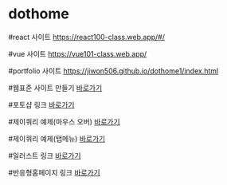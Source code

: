 # dothome
#react 사이트
https://react100-class.web.app/#/

#vue 사이트
https://vue101-class.web.app/

#portfolio 사이트
https://jiwon506.github.io/dothome1/index.html

#웹표준 사이트 만들기
<a href="https://jiwon506.github.io/dothome1/webstandard/index.html">바로가기</a>

#포토샵 링크
<a href="https://jiwon506.github.io/dothome1/photoshop/index.html">바로가기</a>

#제이쿼리 예제(마우스 오버)
<a href="https://jiwon506.github.io/dothome1/jQuery/jquery04_find.html">바로가기</a>

#제이쿼리 예제(탭메뉴)
<a href="https://jiwon506.github.io/dothome1/jQuery/jqeury05_addClass2.html">바로가기</a>

#일러스트 링크
<a href="https://jiwon506.github.io/dothome1/illustrator/index.html">바로가기</a>

#반응형홈페이지 링크
<a href="https://jiwon506.github.io/dothome1/responsive/index.html">바로가기</a>
